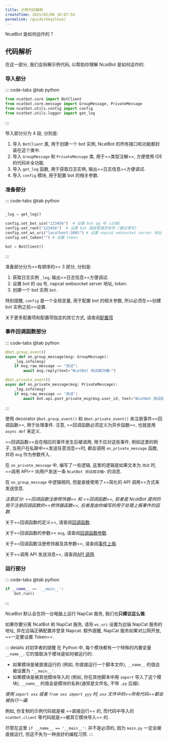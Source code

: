 ```yaml
---
title: 示例代码解析
createTime: 2025/02/08 10:07:54
permalink: /guide/k4qzlkxe/
---
```


NcatBot 是如何运作的？

## 代码解析

在这一部分, 我们会拆解示例代码, 以帮助你理解 NcatBot 是如何运作的.

### 导入部分

::: code-tabs
@tab python

```python
from ncatbot.core import BotClient
from ncatbot.core.message import GroupMessage, PrivateMessage
from ncatbot.utils.config import config
from ncatbot.utils.logger import get_log
```

:::

导入部分分为 4 段, 分别是:

1. 导入 `BotClient` 类, 用于创建一个 bot 实例, NcatBot 的所有接口和功能都封装在这个类中.
2. 导入 `GroupMessage` 和 `PrivateMessage` 类, 用于==类型注解==, 方便使用 IDE 的代码补全功能.
3. 导入 `get_log` 函数, 用于获取日志实例, 输出==日志信息==方便调试.
4. 导入 `config` 模块, 用于配置 bot 的相关参数.

### 准备部分

::: code-tabs
@tab python

```python

_log = get_log()

config.set_bot_uin("123456")  # 设置 bot qq 号 (必填)
config.set_root("123456")  # 设置 bot 超级管理员账号 (建议填写)
config.set_ws_uri("localhost:3001") # 设置 napcat websocket server 地址
config.set_token("") # 设置 token

bot = BotClient()
```

:::

准备部分分为==有顺序的== 3 部分, 分别是:

1. 获取日志实例 `_log`, 输出==日志信息==方便调试.
2. 设置 bot 的 qq 号, napcat websocket server 地址, token.
3. 创建一个 bot 实例 `bot`.

特别提醒, `config` 是一个全局变量, 用于配置 bot 的相关参数, 所以必须在==创建 bot 实例之前==设置.

关于更多配置项和配置项指定的其它方式, 请查阅[配置项](../2.%20配置项.md)

### 事件回调函数部分

::: code-tabs
@tab python

```python
@bot.group_event()
async def on_group_message(msg: GroupMessage):
    _log.info(msg)
    if msg.raw_message == "测试":
        await msg.reply(text="NcatBot 测试成功喵~")

@bot.private_event()
async def on_private_message(msg: PrivateMessage):
    _log.info(msg)
    if msg.raw_message == '测试':
        await bot.api.post_private_msg(msg.user_id, text="NcatBot 测试成功喵~")
```

:::

使用 decorator `@bot.group_event()` 和 `@bot.private_event()` 来注册事件==回调函数==, 用于处理事件. 注意, ==回调函数必须定义为异步函数==, 也就是用 `async def` 来定义.

==回调函数==会在相应的事件发生后被调用, 用于应对这些事件, 例如这里的例子, 当用户在私聊中==发送任意消息==时, 都会调用 `on_private_message` 函数, 并将 `msg` 作为参数传入.

在 `on_private_message` 中, 编写了一些逻辑, 这里的逻辑是如果文本为 `测试` 时, ==调用 API== 向用户发送一条 `NcatBot 测试成功喵~` 的消息.

在 `on_group_message` 中逻辑相同, 但是直接使用了==简化的 API 调用==方式来发送信息.

*注意区分: ==回调函数注册修饰器== 和 ==回调函数==, 前者是 NcatBot 提供的用于注册回调函数的==修饰器函数==, 后者是由你编写的用于处理上报事件的函数.*

关于==回调函数的定义==, 请查阅[回调函数](../3.%20事件处理/1.%20回调函数注册.md).

关于==回调函数的参数== `msg`, 请查阅[回调函数参数](../3.%20事件处理/3.%20回调函数参数.md).

关于==回调函数注册修饰器及其参数==, 请查阅[事件上报](../3.%20事件处理/2.%20事件上报.md).

关于==调用 API 发送消息==, 请查阅[API 调用](../4.%20API%20参考/1.%20API%20调用.md).

### 运行部分

::: code-tabs
@tab python

```python
if __name__ == '__main__':
    bot.run()
```

:::

NcatBot 默认会在同一台电脑上运行 NapCat 服务, 我们也**只建议这么做**. 

如果你要分离 NcatBot 和 NapCat 服务, 请将 `ws_uri` 设置为远端 NapCat 服务的地址, 并在远端正确配置并登录 Napcat. 额外提醒, NapCat 服务如果对公网开放, ==一定要设置 Token==.

::: details 对初学者的提醒
在 Python 中, 每个模块都有一个特殊的内置变量 `__name__`. 它的值取决于模块是如何被运行的:

- 如果模块是被直接运行的 (例如, 你直接运行一个脚本文件), `__name__` 的值会被设置为 `'__main__'`.
- 如果模块是被其他模块导入的 (例如, 你在其他脚本中用 `import` 导入了这个模块), `__name__` 的值会是模块的名称(通常是文件名, 不带 `.py` 后缀).

*使用 `import xxx` 或者  `from xxx import yyy` 时, `xxx` 文件中的==所有代码==都会被执行一遍.*

例如, 你复制的示例代码就是被 ==直接运行== 的, 而代码中导入的 `ncatbot.client` 等代码就是==被其它模块导入== 的.

尽管在这里 `if __name__ == '__main__':` 并不是必须的, 因为 `main.py` 一定会被直接运行, 但这不失为一种良好的编程习惯.
:::
